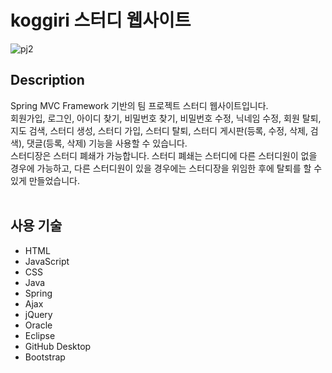 # koggiri 스터디 웹사이트 

![pj2](https://user-images.githubusercontent.com/97337582/153750786-817ec10f-902c-480f-b412-b388a2601643.png)
## Description
Spring MVC Framework 기반의 팀 프로젝트 스터디 웹사이트입니다.
<br>회원가입, 로그인, 아이디 찾기, 비밀번호 찾기, 비밀번호 수정, 닉네임 수정, 회원 탈퇴, 지도 검색, 스터디 생성, 스터디 가입, 스터디 탈퇴, 스터디 게시판(등록, 수정, 삭제, 검색), 댓글(등록, 삭제) 기능을 사용할 수 있습니다.
<br>스터디장은 스터디 폐쇄가 가능합니다. 스터디 폐쇄는 스터디에 다른 스터디원이 없을 경우에 가능하고, 다른 스터디원이 있을 경우에는 스터디장을 위임한 후에 탈퇴를 할 수 있게 만들었습니다.
<br><br>
## 사용 기술
* HTML
* JavaScript
* CSS
* Java
* Spring
* Ajax
* jQuery
* Oracle
* Eclipse
* GitHub Desktop
* Bootstrap 

